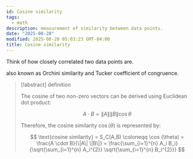 ```yaml
---
id: Cosine similarity
tags:
  - math
description: measurement of similarity between data points.
date: "2025-08-20"
modified: 2025-08-20 05:03:23 GMT-04:00
title: Cosine similarity
---
```


Think of how closely correlated two data points are.

also known as Orchini similarity and Tucker coefficient of congruence.

> [!abstract] definition
>
> The cosine of two non-zero vectors can be derived using Euclidean dot product:
>
> $$
> A \cdot B = \|A\| \|B\| \cos \theta
> $$
>
> Therefore, the cosine similarity $\cos (\theta)$ is represented by:
>
> $$
> \text{cosine similarity} = S_C(A,B) \coloneqq \cos (\theta) = \frac{A \cdot B}{\|A\| \|B\|} = \frac{\sum_{i=1}^{n} A_i B_i}{\sqrt{\sum_{i=1}^{n} A_i^{2}} \sqrt{\sum_{i=1}^{n} B_i^{2}}}
> $$
